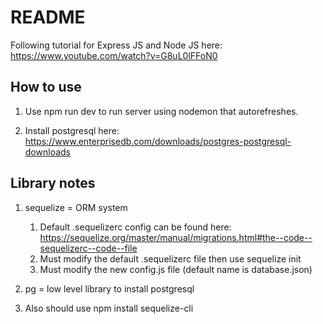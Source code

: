 # README

Following tutorial for Express JS and Node JS here: https://www.youtube.com/watch?v=G8uL0lFFoN0

## How to use

1. Use npm run dev to run server using nodemon that autorefreshes.

1. Install postgresql here: https://www.enterprisedb.com/downloads/postgres-postgresql-downloads

## Library notes
1. sequelize = ORM system
    1. Default .sequelizerc config can be found here: https://sequelize.org/master/manual/migrations.html#the--code--sequelizerc--code--file
    1. Must modify the default .sequelizerc file then use sequelize init 
    1. Must modify the new config.js file (default name is database.json)

1. pg = low level library to install postgresql
1. Also should use npm install sequelize-cli
